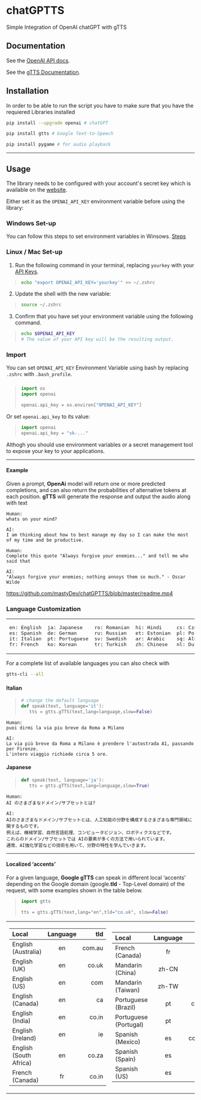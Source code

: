 # chatGPTTS

Simple Integration of OpenAI chatGPT with gTTS

## Documentation

See the [OpenAI API docs](https://beta.openai.com/docs/api-reference?lang=python).

See the [gTTS Documentation](https://gtts.readthedocs.io/en/latest/).

## Installation

In order to be able to run the script you have to make sure that you have the requiered Libraries installed

```sh
pip install --upgrade openai # chatGPT 
```
```sh
pip install gtts # Google Text-to-Speech
```
```sh
pip install pygame # for audio playback
```
- - - -
## Usage
The library needs to be configured with your account's secret key which is available on the [website](https://beta.openai.com/account/api-keys). 

Either set it as the `OPENAI_API_KEY` environment variable before using the library:
### Windows Set-up

You can follow this steps to set environment variables in Winsows. [Steps](https://phoenixnap.com/kb/windows-set-environment-variable)

### Linux / Mac Set-up

1. Run the following command in your terminal, replacing `yourkey` with your [API Keys](https://beta.openai.com/account/api-keys).
>```bash
>echo "export OPENAI_API_KEY='yourkey'" >> ~/.zshrc
>```
2. Update the shell with the new variable:
>```bash
>source ~/.zshrc
>```
3. Confirm that you have set your environment variable using the following command. 
>```bash
>echo $OPENAI_API_KEY
># The value of your API key will be the resulting output.
>```

### Import

You can set `OPENAI_API_KEY` Environment Variable using bash
by replacing `.zshrc` with `.bash_profile`.

###

>```python
>import os
>import openai
>
>openai.api_key = os.environ["OPENAI_API_KEY"]
>```

Or set `openai.api_key` to its value:

>```python
>import openai
>openai.api_key = "sk-..."
>```

Althogh you should use environment variables or a secret management tool to expose your key to your applications.

- - - -

#### Example
Given a prompt, **OpenAi** model will return one or more predicted completions, and can also return the probabilities of alternative tokens at each position. **gTTS** will generate the response and output the audio along with text

 
```
Human:
whats on your mind?

AI: 
I am thinking about how to best manage my day so I can make the most of my time and be productive.
```
```
Human:
Complete this quote "Always forgive your enemies..." and tell me who said that

AI: 
"Always forgive your enemies; nothing annoys them so much." - Oscar Wilde
```
https://github.com/mastyDev/chatGPTTS/blob/master/readme.mp4


### Language Customization

<table><td><pre>
en: English
es: Spanish
it: Italian
fr: French
</pre></td><td><pre>
ja: Japanese
de: German
pt: Portuguese
ko: Korean
</pre></td><td><pre>
ro: Romanian
ru: Russian
sv: Swedish
tr: Turkish
</pre></td><td><pre>
hi: Hindi
et: Estonian
ar: Arabic
zh: Chinese
</pre></td><td><pre>
cs: Czech
pl: Polish
sq: Albanian
nl: Dutch
</pre></td></table>

For a complete list of available languages you can also check with
```sh
gtts-cli --all
```

#### Italian
>```python
># change the default language 
>def speak(text, language='it'):
>    tts = gtts.gTTS(text,lang=language,slow=False)
>```
```
Human:
puoi dirmi la via piu breve da Roma a Milano

AI: 
La via più breve da Roma a Milano è prendere l'autostrada A1, passando per Firenze.
L'intero viaggio richiede circa 5 ore.
```
#### Japanese
>```python
>def speak(text, language='ja'):
>    tts = gtts.gTTS(text,lang=language,slow=True)
>```
```
Human:
AI のさまざまなドメイン/サブセットとは?

AI: 
AIのさまざまなドメイン/サブセットとは、人工知能の分野を構成するさまざまな専門領域に関するものです。
例えば、機械学習、自然言語処理、コンピュータビジョン、ロボティクスなどです。
これらのドメイン/サブセットでは AIの要素が多くの方法で用いられています。
通常、AI強化学習などの技術を用いて、分野の特性を学んでいきます。
```

- - - -

#### Localized ‘accents’

For a given language, **Google gTTS** can speak in different local ‘accents’ depending on the Google domain (google.**tld** - Top-Level domain) of the request, with some examples shown in the table below.

>```python
>import gtts
>
>tts = gtts.gTTS(text,lang="en",tld="co.uk", slow=False)
>```

<table><td>

| **Local**                 | **Language** | **tld**              |
| :------------------------ | :----------: | -------------------: |
| English (Australia)       | en           | com.au               |
| English (UK)              | en           | co.uk                |
| English (US)              | en           | com                  |
| English (Canada)          | en           | ca                   |
| English (India)           | en           | co.in                |
| English (Ireland)         | en           | ie                   |
| English (South Africa)    | en           | co.za                |
| French (Canada)           | fr           | co.in                |

</td><td>

| **Local**                 | **Language** | **tld**              |
| :------------------------ | :----------: | -------------------: |
| French (Canada)           | fr           | fr                   |
| Mandarin (China)          | zh-CN        | any                  |
| Mandarin (Taiwan)         | zh-TW        | any                  |
| Portuguese (Brazil)       | pt           | com.br               |
| Portuguese (Portugal)     | pt           | pt                   |
| Spanish (Mexico)          | es           | com.mx               |
| Spanish (Spain)           | es           | es                   |
| Spanish (US)              | es           | com                  |

</td></table>
